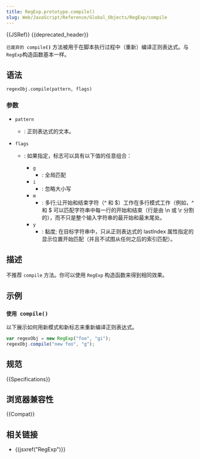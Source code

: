 ```yaml
---
title: RegExp.prototype.compile()
slug: Web/JavaScript/Reference/Global_Objects/RegExp/compile
---
```


{{JSRef}} {{deprecated_header}}

`已废弃的 compile`**`()`** 方法被用于在脚本执行过程中（重新）编译正则表达式。与`RegExp`构造函数基本一样。

## 语法

```plain
regexObj.compile(pattern, flags)
```

### 参数

- `pattern`
  - : 正则表达式的文本。
- `flags`

  - : 如果指定，标志可以具有以下值的任意组合：

    - `g`
      - : 全局匹配
    - `i`
      - : 忽略大小写
    - `m`
      - : 多行;让开始和结束字符（^ 和 $）工作在多行模式工作（例如，^ 和 $ 可以匹配字符串中每一行的开始和结束（行是由 \n 或 \r 分割的），而不只是整个输入字符串的最开始和最末尾处。
    - `y`
      - : 黏度; 在目标字符串中，只从正则表达式的 lastIndex 属性指定的显示位置开始匹配（并且不试图从任何之后的索引匹配）。

## 描述

不推荐 `compile` 方法。你可以使用 `RegExp` 构造函数来得到相同效果。

## 示例

### `使用 compile()`

以下展示如何用新模式和新标志来重新编译正则表达式。

```js
var regexObj = new RegExp("foo", "gi");
regexObj.compile("new foo", "g");
```

## 规范

{{Specifications}}

## 浏览器兼容性

{{Compat}}

## 相关链接

- {{jsxref("RegExp")}}
